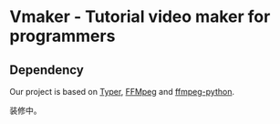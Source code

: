 # Vmaker - Tutorial video maker for programmers

## Dependency
Our project is based on [Typer](https://typer.tiangolo.com/), [FFMpeg](https://ffmpeg.org/) and [ffmpeg-python](https://github.com/kkroening/ffmpeg-python).


装修中。